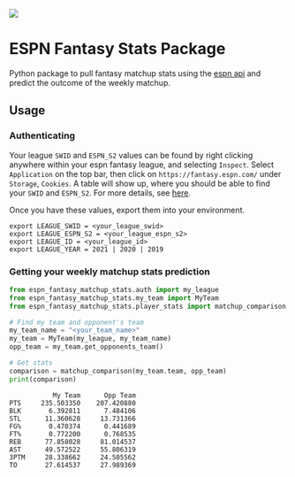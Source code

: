 ![](https://github.com/RobBlumberg/espn_fantasy_matchup_stats/workflows/build/badge.svg)

# ESPN Fantasy Stats Package

Python package to pull fantasy matchup stats using the [espn api](https://github.com/cwendt94/espn-api) and predict the outcome of the weekly matchup.

## Usage

### Authenticating

Your league `SWID` and `ESPN_S2` values can be found by right clicking anywhere within your espn fantasy league, and selecting `Inspect`. Select `Application` on the top bar, then click on `https://fantasy.espn.com/` under `Storage`, `Cookies`. A table will show up, where you should be able to find your `SWID` and `ESPN_S2`. For more details, see [here](https://github.com/cwendt94/espn-api/wiki).

Once you have these values, export them into your environment.
```
export LEAGUE_SWID = <your_league_swid>
export LEAGUE_ESPN_S2 = <your_league_espn_s2>
export LEAGUE_ID = <your_league_id>
export LEAGUE_YEAR = 2021 | 2020 | 2019
```

### Getting your weekly matchup stats prediction
```python
from espn_fantasy_matchup_stats.auth import my_league
from espn_fantasy_matchup_stats.my_team import MyTeam  
from espn_fantasy_matchup_stats.player_stats import matchup_comparison

# Find my team and opponent's team
my_team_name = "<your_team_name>"
my_team = MyTeam(my_league, my_team_name)
opp_team = my_team.get_opponents_team()

# Get stats
comparison = matchup_comparison(my_team.team, opp_team)
print(comparison)
```
```
           My Team      Opp Team
PTS     235.503350    207.420880
BLK       6.392811      7.484106
STL      11.360628     13.731366
FG%       0.470374      0.441689
FT%       0.772200      0.768535
REB      77.858028     81.014537
AST      49.572522     55.806319
3PTM     28.338662     24.505562
TO       27.614537     27.989369
```